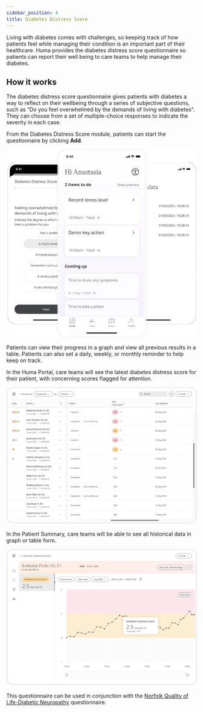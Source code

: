 ```yaml
---
sidebar_position: 4
title: Diabetes Distress Score
---
```


Living with diabetes comes with challenges, so keeping track of how patients feel while managing their condition is an important part of their healthcare. Huma provides the diabetes distress score questionnaire so patients can report their well being to care teams to help manage their diabetes.

## How it works

The diabetes distress score questionnaire gives patients with diabetes a way to reflect on their wellbeing through a series of subjective questions, such as “Do you feel overwhelmed by the demands of living with diabetes”. They can choose from a set of multiple-choice responses to indicate the severity in each case.

From the Diabetes Distress Score module, patients can start the questionnaire by clicking **Add**.

![Diabetes Distress Score in the Huma App](./assets/diabetes-distress-score.png)

Patients can view their progress in a graph and view all previous results in a table. Patients can also set a daily, weekly, or monthly reminder to help keep on track.

In the Huma Portal, care teams will see the latest diabetes distress score for their patient, with concerning scores flagged for attention.

![Clinician view of Diabetes Distress Score](./assets/cp-patient-list-diabetes-distress-score.png)

 In the Patient Summary, care teams will be able to see all historical data in graph or table form.
 
![Clinician view of Diabetes Distress Score](./assets/cp-module-details-diabetes-distress-score.png)

This questionnaire can be used in conjunction with the [Norfolk Quality of Life-Diabetic Neuropathy](./qol-dn.md) questionnaire.
